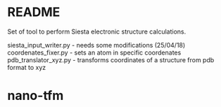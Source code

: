# README #

Set of tool to perform Siesta electronic structure calculations.

siesta_input_writer.py - needs some modifications (25/04/18)
coordenates_fixer.py - sets an atom in specific coordenates
pdb_translator_xyz.py - transforms coordinates of a structure from pdb format to xyz

# nano-tfm
